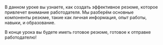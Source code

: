 В данном уроке вы узнаете, как создать эффективное резюме, которое привлечет внимание работодателя. Мы разберём основные компоненты резюме, такие как личная информация, опыт работы, навыки, и образование. 

В конце урока вы будете иметь готовое резюме, готовое к отправке работодателю!
